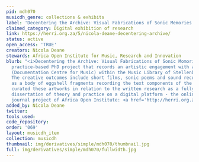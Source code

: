 ```yaml
---
pid: mdh070
musicdh_genre: collections & exhibits
label: 'Decentering the Archive: Visual Fabrications of Sonic Memories'
claimed_category: Digital exhibition of research
link: https://herri.org.za/5/nicola-deane-decentering-archive/
status: active
open_access: 'TRUE'
creators: Nicola Deane
stewards: Africa Open Institute for Music, Research and Innovation
blurb: "<i>Decentering the Archive: Visual Fabrications of Sonic Momories</i> is a
  practice-based PhD project that records an artistic engagement with an archive DOMUS
  (Documentation Centre for Music) within the Music Library of Stellenbosch University.
  The creative outcomes include short films, sonic poems and sound recordings as well
  as a body of eggshell fragments recording the text components of the research. I
  curated these artworks in relation to the written research as a fully integrated
  dissertation of theory and practice on a digital platform - the online cultural
  journal project of Africa Open Institute: <a href='http://herri.org.za/' target='_blank'>herri.org.za</a>."
added_by: Nicola Deane
twitter:
tools_used:
code_repository:
order: '069'
layout: musicdh_item
collection: musicdh
thumbnail: img/derivatives/simple/mdh070/thumbnail.jpg
full: img/derivatives/simple/mdh070/fullwidth.jpg
---
```

